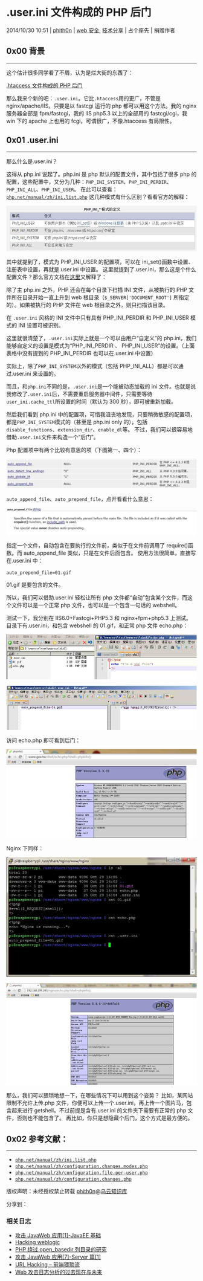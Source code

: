 # .user.ini 文件构成的 PHP 后门

2014/10/30 10:51 | [phith0n](http://drops.wooyun.org/author/phith0n "由 phith0n 发布") | [web 安全](http://drops.wooyun.org/category/web "查看 web 安全 中的全部文章"), [技术分享](http://drops.wooyun.org/category/tips "查看 技术分享 中的全部文章") | 占个座先 | 捐赠作者

## 0x00 背景

* * *

这个估计很多同学看了不屑，认为是烂大街的东西了：

[.htaccess 文件构成的 PHP 后门](http://zone.wooyun.org/content/16114)

那么我来个新的吧：`.user.ini`。它比`.htaccess`用的更广，不管是 nginx/apache/IIS，只要是以 fastcgi 运行的 php 都可以用这个方法。我的 nginx 服务器全部是 fpm/fastcgi，我的 IIS php5.3 以上的全部用的 fastcgi/cgi，我 win 下的 apache 上也用的 fcgi，可谓很广，不像.htaccess 有局限性。

## 0x01 .user.ini

* * *

那么什么是.user.ini？

这得从 php.ini 说起了。php.ini 是 php 默认的配置文件，其中包括了很多 php 的配置，这些配置中，又分为几种：`PHP_INI_SYSTEM`、`PHP_INI_PERDIR`、`PHP_INI_ALL`、`PHP_INI_USER`。 在此可以查看：[`php.net/manual/zh/ini.list.php`](http://php.net/manual/zh/ini.list.php) 这几种模式有什么区别？看看官方的解释：

![enter image description here](img/img1_u34_png.jpg)

其中就提到了，模式为 PHP_INI_USER 的配置项，可以在 ini_set()函数中设置、注册表中设置，再就是.user.ini 中设置。 这里就提到了.user.ini，那么这是个什么配置文件？那么官方文档在[这里](http://php.net/manual/zh/configuration.file.per-user.php)又解释了：

除了主 php.ini 之外，PHP 还会在每个目录下扫描 INI 文件，从被执行的 PHP 文件所在目录开始一直上升到 web 根目录（`$_SERVER['DOCUMENT_ROOT']` 所指定的）。如果被执行的 PHP 文件在 web 根目录之外，则只扫描该目录。

在 `.user.ini` 风格的 INI 文件中只有具有 PHP_INI_PERDIR 和 PHP_INI_USER 模式的 INI 设置可被识别。

这里就很清楚了，`.user.ini`实际上就是一个可以由用户“自定义”的 php.ini，我们能够自定义的设置是模式为“PHP_INI_PERDIR 、 PHP_INI_USER”的设置。（上面表格中没有提到的 PHP_INI_PERDIR 也可以在.user.ini 中设置）

实际上，除了`PHP_INI_SYSTEM`以外的模式（包括 PHP_INI_ALL）都是可以通过.user.ini 来设置的。

而且，和`php.ini`不同的是，`.user.ini`是一个能被动态加载的 ini 文件。也就是说我修改了`.user.ini`后，不需要重启服务器中间件，只需要等待`user_ini.cache_ttl`所设置的时间（默认为 300 秒），即可被重新加载。

然后我们看到 php.ini 中的配置项，可惜我沮丧地发现，只要稍微敏感的配置项，都是`PHP_INI_SYSTEM`模式的（甚至是 php.ini only 的），包括`disable_functions`、`extension_dir`、`enable_dl`等。 不过，我们可以很容易地借助`.user.ini`文件来构造一个“后门”。

Php 配置项中有两个比较有意思的项（下图第一、四个）：

![enter image description here](img/img2_u37_png.jpg)

`auto_append_file`、`auto_prepend_file`，点开看看什么意思：

![enter image description here](img/img3_u40_png.jpg)

指定一个文件，自动包含在要执行的文件前，类似于在文件前调用了 require()函数。而 auto_append_file 类似，只是在文件后面包含。 使用方法很简单，直接写在.user.ini 中：

```
auto_prepend_file=01.gif 
```

01.gif 是要包含的文件。

所以，我们可以借助.user.ini 轻松让所有 php 文件都“自动”包含某个文件，而这个文件可以是一个正常 php 文件，也可以是一个包含一句话的 webshell。

测试一下，我分别在 IIS6.0+Fastcgi+PHP5.3 和 nginx+fpm+php5.3 上测试。 目录下有.user.ini，和包含 webshell 的 01.gif，和正常 php 文件 echo.php：

![enter image description here](img/img4_u97_png.jpg)

![enter image description here](img/img5_u39_png.jpg)

访问 echo.php 即可看到后门：

![enter image description here](img/img6_u43_png.jpg)

Nginx 下同样：

![enter image description here](img/img7_u73_png.jpg)

![enter image description here](img/img8_u24_png.jpg)

那么，我们可以猥琐地想一下，在哪些情况下可以用到这个姿势？ 比如，某网站限制不允许上传.php 文件，你便可以上传一个.user.ini，再上传一个图片马，包含起来进行 getshell。不过前提是含有.user.ini 的文件夹下需要有正常的 php 文件，否则也不能包含了。 再比如，你只是想隐藏个后门，这个方式是最方便的。

## 0x02 参考文献：

* * *

*   [`php.net/manual/zh/ini.list.php`](http://php.net/manual/zh/ini.list.php)
*   [`php.net/manual/zh/configuration.changes.modes.php`](http://php.net/manual/zh/configuration.changes.modes.php)
*   [`php.net/manual/zh/configuration.file.per-user.php`](http://php.net/manual/zh/configuration.file.per-user.php)
*   [`php.net/manual/zh/configuration.changes.php`](http://php.net/manual/zh/configuration.changes.php)

版权声明：未经授权禁止转载 [phith0n](http://drops.wooyun.org/author/phith0n "由 phith0n 发布")@[乌云知识库](http://drops.wooyun.org)

分享到：

### 相关日志

*   [攻击 JavaWeb 应用[1]-JavaEE 基础](http://drops.wooyun.org/tips/163)
*   [Hacking weblogic](http://drops.wooyun.org/tips/402)
*   [PHP 绕过 open_basedir 列目录的研究](http://drops.wooyun.org/tips/3978)
*   [攻击 JavaWeb 应用[7]-Server 篇[1]](http://drops.wooyun.org/tips/604)
*   [URL Hacking – 前端猥琐流](http://drops.wooyun.org/tips/750)
*   [Web 攻击日志分析的过去现在与未来](http://drops.wooyun.org/tips/4051)